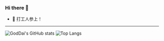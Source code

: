 ### Hi there 👋

<!--
**GodDai/GodDai** is a ✨ _special_ ✨ repository because its `README.md` (this file) appears on your GitHub profile.

Here are some ideas to get you started:

- 🔭 I’m currently working on ...
- 🌱 I’m currently learning ...
- 👯 I’m looking to collaborate on ...
- 🤔 I’m looking for help with ...
- 💬 Ask me about ...
- 📫 How to reach me: ...
- 😄 Pronouns: ...
- ⚡ Fun fact: ...
-->
- :car: 打工人参上！
----
![GodDai's GitHub stats](https://github-readme-stats.vercel.app/api?username=GodDai&show_icons=true&hide=stars&theme=cobalt)
![Top Langs](https://github-readme-stats.vercel.app/api/top-langs/?username=GodDai&layout=compact&hide=html)
